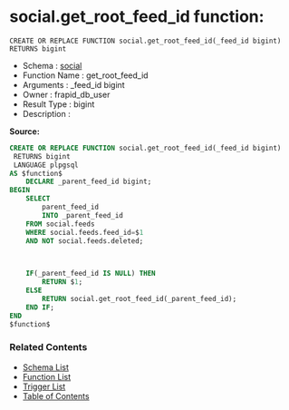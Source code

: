 # social.get_root_feed_id function:

```plpgsql
CREATE OR REPLACE FUNCTION social.get_root_feed_id(_feed_id bigint)
RETURNS bigint
```
* Schema : [social](../../schemas/social.md)
* Function Name : get_root_feed_id
* Arguments : _feed_id bigint
* Owner : frapid_db_user
* Result Type : bigint
* Description : 


**Source:**
```sql
CREATE OR REPLACE FUNCTION social.get_root_feed_id(_feed_id bigint)
 RETURNS bigint
 LANGUAGE plpgsql
AS $function$
    DECLARE _parent_feed_id bigint;
BEGIN
    SELECT 
        parent_feed_id
        INTO _parent_feed_id
    FROM social.feeds
    WHERE social.feeds.feed_id=$1
	AND NOT social.feeds.deleted;

    

    IF(_parent_feed_id IS NULL) THEN
        RETURN $1;
    ELSE
        RETURN social.get_root_feed_id(_parent_feed_id);
    END IF; 
END
$function$

```

### Related Contents
* [Schema List](../../schemas.md)
* [Function List](../../functions.md)
* [Trigger List](../../triggers.md)
* [Table of Contents](../../README.md)

